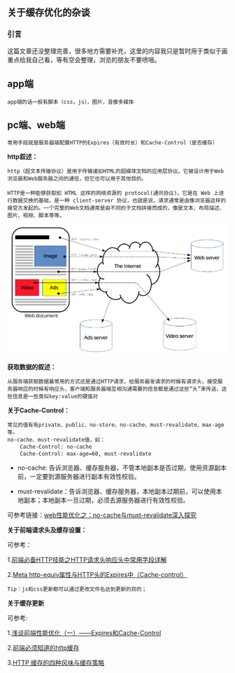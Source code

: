 ## 关于缓存优化的杂谈

### 引言

这篇文章还没整理完善，很多地方需要补充，这里的内容我只是暂时用于类似于画重点给我自己看，等有空会整理，浏览的朋友不要喷哦。

app端
-

	app端的话一般有脚本（css，js），图片，音像多媒体
	
pc端、web端
-
	常用手段就是服务器端配置HTTP的Expires（有效时长）和Cache-Control（是否缓存）

**http叙述：**

	http（超文本传输​​协议）是用于传输诸如HTML的超媒体文档的应用层协议。它被设计用于Web浏览器和Web服务器之间的通信，但它也可以用于其他目的。
	
	HTTP是一种能够获取如 HTML 这样的网络资源的 protocol(通讯协议)。它是在 Web 上进行数据交换的基础，是一种 client-server 协议，也就是说，请求通常是由像浏览器这样的接受方发起的。一个完整的Web文档通常是由不同的子文档拼接而成的，像是文本、布局描述、图片、视频、脚本等等。
	
![客户端于服务端交互](1.png)
	
**获取数据的叙述：**

	从服务端获取数据最常用的方式还是通过HTTP请求，给服务器发请求的时候有请求头，接受服务器响应的时候有响应头，客户端和服务器端互相沟通需要的信息都是通过这些“头”来传送，这些信息是一些类似key:value的键值对
	
**关于Cache-Control：**
	
	常见的值有有private、public、no-store、no-cache、must-revalidate、max-age等。
	no-cache、must-revalidate值，如：
		Cache-Control: no-cache
		Cache-Control: max-age=60, must-revalidate
		
+ no-cache: 告诉浏览器、缓存服务器，不管本地副本是否过期，使用资源副本前，一定要到源服务器进行副本有效性校验。

+ must-revalidate：告诉浏览器、缓存服务器，本地副本过期前，可以使用本地副本；本地副本一旦过期，必须去源服务器进行有效性校验。

可参考链接：[web性能优化之：no-cache与must-revalidate深入探究](https://segmentfault.com/a/1190000007317481)

**关于前端请求头及缓存设置：**

可参考：

1.[前端必备HTTP技能之HTTP请求头响应头中常用字段详解](https://www.jianshu.com/p/6e86903d74f7)

2.[Meta http-equiv属性与HTTP头的Expires中（Cache-control）](httpMeta.md)

	Tip：js和css更新都可以通过更改文件名达到更新的目的；

**关于缓存更新**

可参考:

1.[浅谈前端性能优化（一）——Expires和Cache-Control](http://blog.csdn.net/zhouziyu2011/article/details/71312452)

2.[前端必须知道的http缓存](https://segmentfault.com/a/1190000009652182)

3.[HTTP 缓存的四种风味与缓存策略](https://segmentfault.com/a/1190000006689795#articleHeader10)
